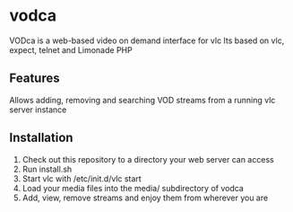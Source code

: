 vodca
=====

VODca is a web-based video on demand interface for vlc
Its based on vlc, expect, telnet and Limonade PHP

Features
--------

Allows adding, removing and searching VOD streams from a running vlc server instance

Installation
------------

1) Check out this repository to a directory your web server can access
2) Run install.sh
3) Start vlc with /etc/init.d/vlc start
4) Load your media files into the media/ subdirectory of vodca
5) Add, view, remove streams and enjoy them from wherever you are

